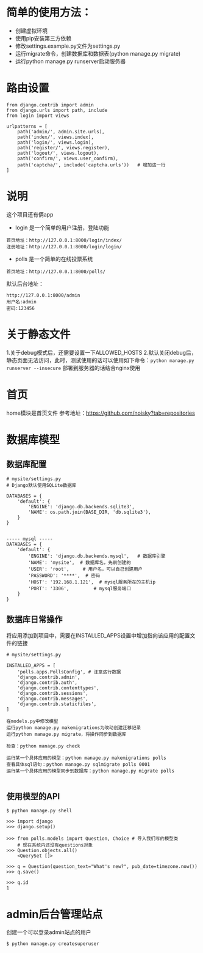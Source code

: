 # 简单的使用方法：
- 创建虚拟环境
- 使用pip安装第三方依赖
- 修改settings.example.py文件为settings.py
- 运行migrate命令，创建数据库和数据表(python manage.py migrate)
- 运行python manage.py runserver启动服务器


# 路由设置
```
from django.contrib import admin
from django.urls import path, include
from login import views

urlpatterns = [
    path('admin/', admin.site.urls),
    path('index/', views.index),
    path('login/', views.login),
    path('register/', views.register),
    path('logout/', views.logout),
    path('confirm/', views.user_confirm),
    path('captcha/', include('captcha.urls'))   # 增加这一行
]
```
# 说明
这个项目还有俩app
- login 是一个简单的用户注册，登陆功能
```
首页地址：http://127.0.0.1:8000/login/index/
注册地址：http://127.0.0.1:8000/login/login/
```

- polls 是一个简单的在线投票系统
```
首页地址：http://127.0.0.1:8000/polls/
```

默认后台地址：
```
http://127.0.0.1:8000/admin
用户名:admin
密码:123456
```

# 关于静态文件
1.关于debug模式后，还需要设置一下ALLOWED_HOSTS
2.默认关闭debug后，静态页面无法访问，此时，测试使用的话可以使用如下命令：`python manage.py runserver --insecure`
部署到服务器的话结合nginx使用

# 首页
home模块是首页文件
参考地址：https://github.com/noisky?tab=repositories

# 数据库模型
## 数据库配置
```
# mysite/settings.py
# Django默认使用SQLite数据库

DATABASES = {
    'default': {
        'ENGINE': 'django.db.backends.sqlite3',
        'NAME': os.path.join(BASE_DIR, 'db.sqlite3'),
    }
}


----- mysql -----
DATABASES = {
    'default': {
        'ENGINE': 'django.db.backends.mysql',   # 数据库引擎
        'NAME': 'mysite',  # 数据库名，先前创建的
        'USER': 'root',     # 用户名，可以自己创建用户
        'PASSWORD': '****',  # 密码
        'HOST': '192.168.1.121',  # mysql服务所在的主机ip
        'PORT': '3306',         # mysql服务端口
    }
}
```



## 数据库日常操作
将应用添加到项目中，需要在INSTALLED_APPS设置中增加指向该应用的配置文件的链接
```
# mysite/settings.py

INSTALLED_APPS = [
    'polls.apps.PollsConfig', # 注意这行数据
    'django.contrib.admin',
    'django.contrib.auth',
    'django.contrib.contenttypes',
    'django.contrib.sessions',
    'django.contrib.messages',
    'django.contrib.staticfiles',
]
```


```
在models.py中修改模型
运行python manage.py makemigrations为改动创建迁移记录
运行python manage.py migrate，将操作同步到数据库

检查：python manage.py check

运行某一个具体应用的模型：python manage.py makemigrations polls
查看具体sql语句：python manage.py sqlmigrate polls 0001 
运行某一个具体应用的模型同步到数据库：python manage.py migrate polls


```

## 使用模型的API
```
$ python manage.py shell

>>> import django
>>> django.setup()

>>> from polls.models import Question, Choice # 导入我们写的模型类
    # 现在系统内还没有questions对象
>>> Question.objects.all()
    <QuerySet []>

>>> q = Question(question_text="What's new?", pub_date=timezone.now())
>>> q.save()

>>> q.id
1
```

# admin后台管理站点
创建一个可以登录admin站点的用户
```
$ python manage.py createsuperuser
```
